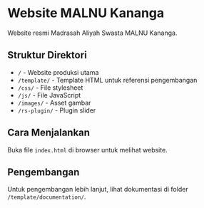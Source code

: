 # Website MALNU Kananga

Website resmi Madrasah Aliyah Swasta MALNU Kananga.

## Struktur Direktori

- `/` - Website produksi utama
- `/template/` - Template HTML untuk referensi pengembangan
- `/css/` - File stylesheet
- `/js/` - File JavaScript
- `/images/` - Asset gambar
- `/rs-plugin/` - Plugin slider

## Cara Menjalankan
Buka file `index.html` di browser untuk melihat website.

## Pengembangan

Untuk pengembangan lebih lanjut, lihat dokumentasi di folder `/template/documentation/`.